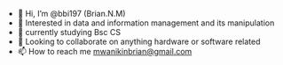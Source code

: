 - 👋 Hi, I’m @bbi197 (Brian.N.M)
- 👀 Interested in data and information management and its manipulation
- 🌱 currently studying Bsc CS
- 💞️ Looking to collaborate on anything hardware or software related
- 📫 How to reach me mwanikinbrian@gmail.com 

<!---
this is a comment that i just changed from the default comment 
--->
